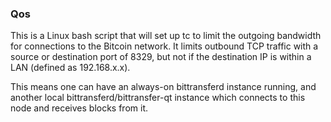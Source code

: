 ### Qos ###

This is a Linux bash script that will set up tc to limit the outgoing bandwidth for connections to the Bitcoin network. It limits outbound TCP traffic with a source or destination port of 8329, but not if the destination IP is within a LAN (defined as 192.168.x.x).

This means one can have an always-on bittransferd instance running, and another local bittransferd/bittransfer-qt instance which connects to this node and receives blocks from it.
